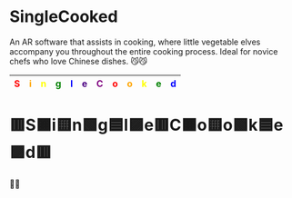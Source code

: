 # SingleCooked
An AR software that assists in cooking, where little vegetable elves accompany you throughout the entire cooking process. Ideal for novice chefs who love Chinese dishes. :smirk_cat::smirk_cat:

|<font color="red">S</font>|<font color="orange">i</font>|<font color="yellow">n</font>|<font color="green">g</font>|<font color="blue">l</font>|<font color="indigo">e</font>|<font color="purple">C</font>|<font color="red">o</font>|<font color="orange">o</font>|<font color="yellow">k</font>|<font color="green">e</font>|<font color="blue">d</font>|
|---|---|---|---|---|---|---|---|---|---|---|---|
# 🟥S🟧i🟨n🟩g🟦l🟪e🟥C🟧o🟨o🟩k🟦e🟪d🟥
:tomato::egg:
